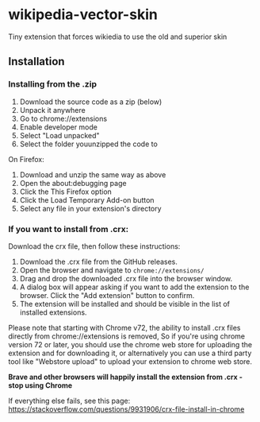 # wikipedia-vector-skin
Tiny extension that forces wikiedia to use the old and superior skin

## Installation
### Installing from the .zip
1. Download the source code as a zip (below)
2. Unpack it anywhere
3. Go to chrome://extensions
4. Enable developer mode
5. Select "Load unpacked"
6. Select the folder youunzipped the code to

On Firefox:

1. Download and unzip the same way as above
2. Open the about:debugging page
3. Click the This Firefox option
4. Click the Load Temporary Add-on button
5. Select any file in your extension's directory

### If you want to install from .crx:
Download the crx file, then follow these instructions:

1. Download the .crx file from the GitHub releases.
8. Open the browser and navigate to `chrome://extensions/`
9. Drag and drop the downloaded .crx file into the browser window.
10. A dialog box will appear asking if you want to add the extension to the browser. Click the "Add extension" button to confirm.
11. The extension will be installed and should be visible in the list of installed extensions.

Please note that starting with Chrome v72, the ability to install .crx files directly from chrome://extensions is removed, So if you're using chrome version 72 or later, you should use the chrome web store for uploading the extension and for downloading it, or alternatively you can use a third party tool like "Webstore upload" to upload your extension to chrome web store.

**Brave and other browsers will happily install the extension from .crx - stop using Chrome**

If everything else fails, see this page:
https://stackoverflow.com/questions/9931906/crx-file-install-in-chrome